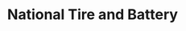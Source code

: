 ---
title: "National Tire and Battery"
url: /cuyahoga-falls/national-tire-and-battery/
shop: car repair
---